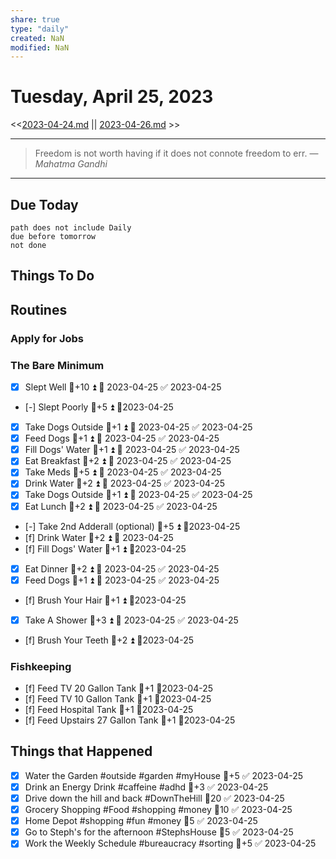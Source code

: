 ```yaml
---
share: true
type: "daily"
created: NaN 
modified: NaN
---
```

# Tuesday, April 25, 2023
<<[2023-04-24.md](./2023-04-24.md) || [2023-04-26.md](./2023-04-26.md) >>

---

> Freedom is not worth having if it does not connote freedom to err.
> — <cite>Mahatma Gandhi</cite>

---
## Due Today
```tasks
path does not include Daily
due before tomorrow
not done
```

## Things To Do















## Routines
### Apply for Jobs


### The Bare Minimum
- [x] Slept Well  🥄+10 ⏫ 📅 2023-04-25 ✅ 2023-04-25
- [-] Slept Poorly  🥄+5 ⏫  📆2023-04-25
- [x] Take Dogs Outside   🥄+1 ⏫ 📅 2023-04-25 ✅ 2023-04-25
- [x] Feed Dogs  🥄+1 ⏫ 📅 2023-04-25 ✅ 2023-04-25
- [x] Fill Dogs' Water  🥄+1 ⏫ 📅 2023-04-25 ✅ 2023-04-25
- [x] Eat Breakfast  🥄+2 ⏫ 📅 2023-04-25 ✅ 2023-04-25
- [x] Take Meds   🥄+5 ⏫ 📅 2023-04-25 ✅ 2023-04-25
- [x] Drink Water   🥄+2 ⏫ 📅 2023-04-25 ✅ 2023-04-25
- [x] Take Dogs Outside   🥄+1 ⏫ 📅 2023-04-25 ✅ 2023-04-25
- [x] Eat Lunch  🥄+2 ⏫ 📅 2023-04-25 ✅ 2023-04-25
- [-] Take 2nd Adderall (optional)  🥄+5 ⏫ 📆2023-04-25
- [f] Drink Water  🥄+2 ⏫ 📅 2023-04-25 
- [f] Fill Dogs' Water  🥄+1 ⏫ 📆2023-04-25
- [x] Eat Dinner  🥄+2 ⏫ 📅 2023-04-25 ✅ 2023-04-25
- [x] Feed Dogs  🥄+1 ⏫ 📅 2023-04-25 ✅ 2023-04-25
- [f] Brush Your Hair  🥄+1 ⏫ 📆2023-04-25
- [x] Take A Shower  🥄+3 ⏫ 📅 2023-04-25 ✅ 2023-04-25
- [f] Brush Your Teeth  🥄+2 ⏫ 📆2023-04-25


### Fishkeeping
- [f] Feed TV 20 Gallon Tank 🥄+1 📆2023-04-25
- [f] Feed TV 10 Gallon Tank 🥄+1 📆2023-04-25
- [f] Feed Hospital Tank 🥄+1 📆2023-04-25
- [f] Feed Upstairs 27 Gallon Tank 🥄+1 📆2023-04-25




## Things that Happened
- [x] Water the Garden #outside #garden #myHouse 🥄+5 ✅ 2023-04-25
- [x] Drink an Energy Drink #caffeine #adhd 🥄+3 ✅ 2023-04-25
- [x] Drive down the hill and back #DownTheHill 🥄20 ✅ 2023-04-25
- [x] Grocery Shopping #Food #shopping #money 🥄10 ✅ 2023-04-25
- [x] Home Depot #shopping #fun #money  🥄5 ✅ 2023-04-25
- [x] Go to Steph's for the afternoon #StephsHouse 🥄5 ✅ 2023-04-25
- [x] Work the Weekly Schedule #bureaucracy #sorting 🥄+5 ✅ 2023-04-25